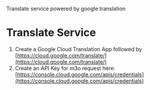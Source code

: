 Translate service powered by google translation

# Translate Service

1. Create a Google Cloud Translation App followed
   by [https://cloud.google.com/translate/](https://cloud.google.com/translate/)
2. Create an API Key for m3o request
   here: [https://console.cloud.google.com/apis/credentials](https://console.cloud.google.com/apis/credentials)
